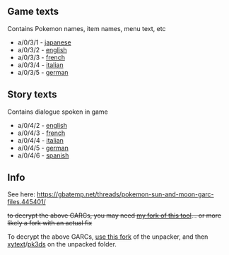 ## Game texts
Contains Pokemon names, item names, menu text, etc

- a/0/3/1 - [japanese](https://raw.githubusercontent.com/vgmoose/sm-demo-text/master/gametext/japanese.txt)
- a/0/3/2 - [english](https://raw.githubusercontent.com/vgmoose/sm-demo-text/master/gametext/english.txt)
- a/0/3/3 - [french](https://raw.githubusercontent.com/vgmoose/sm-demo-text/master/gametext/french.txt)
- a/0/3/4 - [italian](https://raw.githubusercontent.com/vgmoose/sm-demo-text/master/gametext/italian.txt)
- a/0/3/5 - [german](https://raw.githubusercontent.com/vgmoose/sm-demo-text/master/gametext/german.txt)


## Story texts
Contains dialogue spoken in game

- a/0/4/2 - [english](https://raw.githubusercontent.com/vgmoose/sm-demo-text/master/storytext/english.txt)
- a/0/4/3 - [french](https://raw.githubusercontent.com/vgmoose/sm-demo-text/master/storytext/french.txt)
- a/0/4/4 - [italian](https://raw.githubusercontent.com/vgmoose/sm-demo-text/master/storytext/italian.txt)
- a/0/4/5 - [german](https://raw.githubusercontent.com/vgmoose/sm-demo-text/master/storytext/german.txt)
- a/0/4/6 - [spanish](https://raw.githubusercontent.com/vgmoose/sm-demo-text/master/storytext/spanish.txt)

## Info
See here: https://gbatemp.net/threads/pokemon-sun-and-moon-garc-files.445401/

~~to decrypt the above GARCs, you may need [my fork of this tool](https://github.com/vgmoose/GARC-Unpack)... or more likely a fork with an actual fix~~

To decrypt the above GARCs, [use this fork](https://gbatemp.net/threads/pokemon-sun-and-moon-garc-files.445401/) of the unpacker, and then [xytext](https://github.com/kwsch/xytext)/[pk3ds](https://github.com/kwsch/pk3DS) on the unpacked folder.
